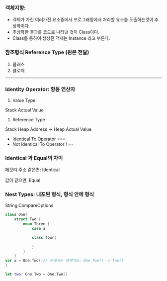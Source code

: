 ### 객체지향:

- 객체가 가진 여러가진 요소중에서 프로그래밍에서 처리할 요소를 도출하는것이 추상화이다.
- 추상화한 결과를 코드로 나타낸 것이 Class이다.
- Class를 통하여 생성된 객체는 Instance 라고 부른다.
### 참조형식 Reference Type (원본 전달)

1. 클래스
2. 클로저

---

### ****Identity Operator: 항등 연산자****

1. Value Type:

Stack Actual Value

1. Reference Type

Stack Heap Address  → Heap Actual Value

- Identical To Operator ===
- Not Identical To Operator ! ==

### Identical 과 Equal의 차이

메모리 주소 같은면: Identical

값이 같으면: Equal

### Nest Types: 내포된 형식, 형식 안에 형식

String.CompareOptions

```swift
class One{
    struct Two {
        enum Three {
            case a

            class four{
        
            }
        }
    }  
var a = One.Two()// 안에서는 생략가능: One.Two() -> Two()
}

let two: One.Two = One.Two()

```
